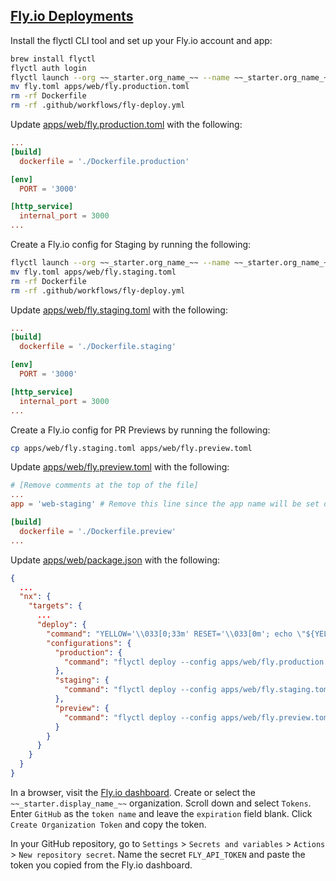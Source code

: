 ## [Fly.io Deployments](https://fly.io/)

Install the flyctl CLI tool and set up your Fly.io account and app:

```bash
brew install flyctl
flyctl auth login
flyctl launch --org ~~_starter.org_name_~~ --name ~~_starter.org_name_~~-~~_starter.name_~~ --no-deploy
mv fly.toml apps/web/fly.production.toml
rm -rf Dockerfile
rm -rf .github/workflows/fly-deploy.yml
```

Update [apps/web/fly.production.toml](../../apps/web/fly.production.toml) with the following:

```toml
...
[build]
  dockerfile = './Dockerfile.production'

[env]
  PORT = '3000'

[http_service]
  internal_port = 3000
...
```

Create a Fly.io config for Staging by running the following:

```bash
flyctl launch --org ~~_starter.org_name_~~ --name ~~_starter.org_name_~~-~~_starter.name_~~-staging --no-deploy
mv fly.toml apps/web/fly.staging.toml
rm -rf Dockerfile
rm -rf .github/workflows/fly-deploy.yml
```

Update [apps/web/fly.staging.toml](../../apps/web/fly.staging.toml) with the following:

```toml
...
[build]
  dockerfile = './Dockerfile.staging'

[env]
  PORT = '3000'

[http_service]
  internal_port = 3000
...
```

Create a Fly.io config for PR Previews by running the following:

```bash
cp apps/web/fly.staging.toml apps/web/fly.preview.toml
```

Update [apps/web/fly.preview.toml](../../apps/web/fly.preview.toml) with the following:

```toml
# [Remove comments at the top of the file]
...
app = 'web-staging' # Remove this line since the app name will be set dynamically in the CI workflow

[build]
  dockerfile = './Dockerfile.preview'
...
```

Update [apps/web/package.json](../../apps/web/package.json) with the following:

```json
{
  ...
  "nx": {
    "targets": {
      ...
      "deploy": {
        "command": "YELLOW='\\033[0;33m' RESET='\\033[0m'; echo \"${YELLOW}Development deployment is not supported.${RESET}\"",
        "configurations": {
          "production": {
            "command": "flyctl deploy --config apps/web/fly.production.toml --image-label ~~_starter.org_name_~~-~~_starter.name_~~-v$(npm --prefix apps/web pkg get version | tr -d '\"')"
          },
          "staging": {
            "command": "flyctl deploy --config apps/web/fly.staging.toml"
          },
          "preview": {
            "command": "flyctl deploy --config apps/web/fly.preview.toml"
          }
        }
      }
    }
  }
}
```

In a browser, visit the [Fly.io dashboard](https://fly.io/dashboard).
Create or select the `~~_starter.display_name_~~` organization.
Scroll down and select `Tokens`.
Enter `GitHub` as the `token name` and leave the `expiration` field blank.
Click `Create Organization Token` and copy the token.

In your GitHub repository, go to `Settings` > `Secrets and variables` > `Actions` > `New repository secret`.
Name the secret `FLY_API_TOKEN` and paste the token you copied from the Fly.io dashboard.
